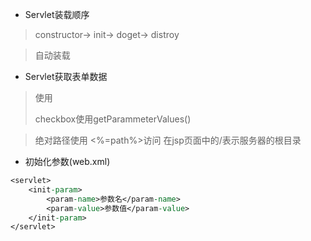 + Servlet装载顺序

>constructor->
 init->
 doget->
 distroy

> 自动装载 <loadon-startup>

+ Servlet获取表单数据

>使用<form action="class">
checkbox使用getParammeterValues()

>绝对路径使用  <%=path%>访问
>在jsp页面中的/表示服务器的根目录

+   初始化参数(web.xml)

```jsp
<servlet>
    <init-param>
        <param-name>参数名</param-name>
        <param-value>参数值</param-value>
    </init-param>
</servlet>
```

